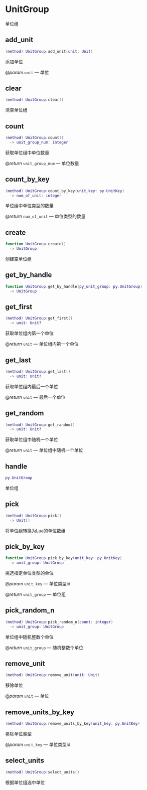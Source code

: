 # UnitGroup

单位组

## add_unit

```lua
(method) UnitGroup:add_unit(unit: Unit)
```

添加单位

@*param* `unit` — 单位
## clear

```lua
(method) UnitGroup:clear()
```

清空单位组
## count

```lua
(method) UnitGroup:count()
  -> unit_group_num: integer
```

获取单位组中单位数量

@*return* `unit_group_num` — 单位数量
## count_by_key

```lua
(method) UnitGroup:count_by_key(unit_key: py.UnitKey)
  -> num_of_unit: integer
```

单位组中单位类型的数量

@*return* `num_of_unit` — 单位类型的数量
## create

```lua
function UnitGroup.create()
  -> UnitGroup
```

创建空单位组
## get_by_handle

```lua
function UnitGroup.get_by_handle(py_unit_group: py.UnitGroup)
  -> UnitGroup
```

## get_first

```lua
(method) UnitGroup:get_first()
  -> unit: Unit?
```

获取单位组内第一个单位

@*return* `unit` — 单位组内第一个单位
## get_last

```lua
(method) UnitGroup:get_last()
  -> unit: Unit?
```

获取单位组内最后一个单位

@*return* `unit` — 最后一个单位
## get_random

```lua
(method) UnitGroup:get_random()
  -> unit: Unit?
```

获取单位组中随机一个单位

@*return* `unit` — 单位组中随机一个单位
## handle

```lua
py.UnitGroup
```

单位组
## pick

```lua
(method) UnitGroup:pick()
  -> Unit[]
```

将单位组转换为Lua的单位数组
## pick_by_key

```lua
function UnitGroup.pick_by_key(unit_key: py.UnitKey)
  -> unit_group: UnitGroup
```

挑选指定单位类型的单位

@*param* `unit_key` — 单位类型id

@*return* `unit_group` — 单位组
## pick_random_n

```lua
(method) UnitGroup:pick_random_n(count: integer)
  -> unit_group: UnitGroup
```

单位组中随机整数个单位

@*return* `unit_group` — 随机整数个单位
## remove_unit

```lua
(method) UnitGroup:remove_unit(unit: Unit)
```

移除单位

@*param* `unit` — 单位
## remove_units_by_key

```lua
(method) UnitGroup:remove_units_by_key(unit_key: py.UnitKey)
```

移除单位类型

@*param* `unit_key` — 单位类型id
## select_units

```lua
(method) UnitGroup:select_units()
```

根据单位组选中单位

